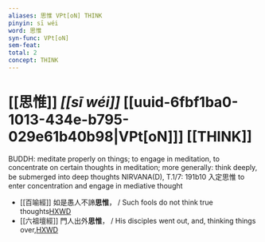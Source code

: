 ```yaml
---
aliases: 思惟 VPt[oN] THINK
pinyin: sī wéi
word: 思惟
syn-func: VPt[oN]
sem-feat: 
total: 2
concept: THINK 
---
```

# [[思惟]] *[[sī wéi]]*  [[uuid-6fbf1ba0-1013-434e-b795-029e61b40b98|VPt[oN]]] [[THINK]]
BUDDH: meditate properly on things; to engage in meditation, to concentrate on certain thoughts in meditation; more generally: think deeply, be submerged into deep thoughts NIRVANA(D), T.1/7: 191b10 入定思惟 to enter concentration and engage in mediative thought
 - [[百喻經]] 如是愚人不諦**思惟**， / Such fools do not think true thoughts[HXWD](https://hxwd.org/textview.html?location=KR6b0066_T_004-0557c.26)
 - [[六祖壇經]] 門人出外**思惟**， / His disciples went out, and, thinking things over,[HXWD](https://hxwd.org/textview.html?location=KR6q0082_T_001-0344b.48)